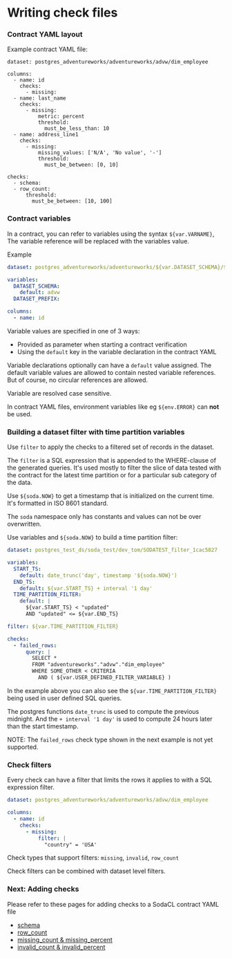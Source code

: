 # Writing check files

### Contract YAML layout

Example contract YAML file:
```
dataset: postgres_adventureworks/adventureworks/advw/dim_employee

columns:
  - name: id
    checks:
      - missing:
  - name: last_name
    checks:
      - missing:
          metric: percent
          threshold:
            must_be_less_than: 10
  - name: address_line1
    checks:
      - missing:
          missing_values: ['N/A', 'No value', '-']
          threshold:
            must_be_between: [0, 10]

checks:
  - schema:
  - row_count:
      threshold:
        must_be_between: [10, 100]
```

### Contract variables

In a contract, you can refer to variables using the syntax `${var.VARNAME}`, The variable reference 
will be replaced with the variables value.

Example
```yaml
dataset: postgres_adventureworks/adventureworks/${var.DATASET_SCHEMA}/${var.DATASET_PREFIX}_employee

variables: 
  DATASET_SCHEMA:
    default: advw
  DATASET_PREFIX:

columns:
  - name: id
```

Variable values are specified in one of 3 ways: 
* Provided as parameter when starting a contract verification
* Using the `default` key in the variable declaration in the contract YAML

Variable declarations optionally can have a `default` value assigned.  The default variable 
values are allowed to contain nested variable references.  But of course, no circular 
references are allowed.

Variable are resolved case sensitive.

In contract YAML files, environment variables like eg `${env.ERROR}` can **not** be used.

### Building a dataset filter with time partition variables

Use `filter` to apply the checks to a filtered set of records in the dataset.

The `filter` is a SQL expression that is appended to the WHERE-clause of the 
generated queries.  It's used mostly to filter the slice of data tested with the contract 
for the latest time partition or for a particular sub category of the data.

Use `${soda.NOW}` to get a timestamp that is initialized on the current time.  
It's formatted in ISO 8601 standard.

The `soda` namespace only has constants and values can not be over overwritten.

Use variables and `${soda.NOW}` to build a time partition filter:
```yaml
dataset: postgres_test_ds/soda_test/dev_tom/SODATEST_filter_1cac5827

variables:
  START_TS:
    default: date_trunc('day', timestamp '${soda.NOW}')
  END_TS:
    default: ${var.START_TS} + interval '1 day'
  TIME_PARTITION_FILTER:
    default: |
      ${var.START_TS} < "updated"
      AND "updated" <= ${var.END_TS}

filter: ${var.TIME_PARTITION_FILTER}

checks:
  - failed_rows:
      query: |
        SELECT * 
        FROM "adventureworks"."advw"."dim_employee"
        WHERE SOME_OTHER < CRITERIA
          AND ( ${var.USER_DEFINED_FILTER_VARIABLE} )
```

In the example above you can also see the `${var.TIME_PARTITION_FILTER}` being used in user defined SQL queries.

The postgres functions `date_trunc` is used to compute the previous midnight.  And the 
`+ interval '1 day'` is used to compute 24 hours later than the start timestamp.

NOTE: The `failed_rows` check type shown in the next example is not yet supported.

### Check filters

Every check can have a filter that limits the rows it applies to with a SQL expression filter.

```yaml
dataset: postgres_adventureworks/adventureworks/advw/dim_employee

columns:
  - name: id
    checks:
      - missing:
          filter: |
            "country" = 'USA'
```

Check types that support filters: `missing`, `invalid`, `row_count`

Check filters can be combined with dataset level filters. 

### Next: Adding checks

Please refer to these pages for adding checks to a SodaCL contract YAML file

* [schema](schema_check.md)
* [row_count](row_count_check.md)
* [missing_count & missing_percent](missing_checks.md)
* [invalid_count & invalid_percent](invalid_checks.md)
